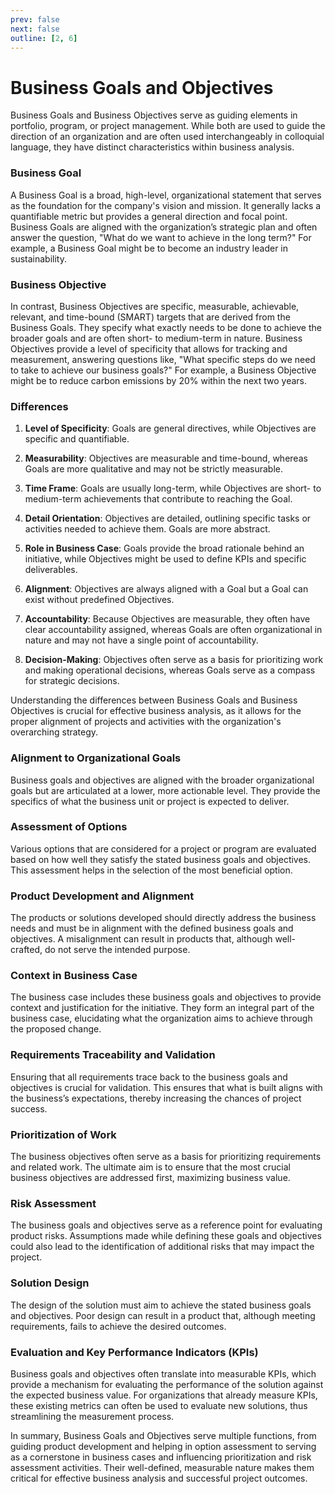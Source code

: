 ```yaml
---
prev: false
next: false
outline: [2, 6]
---
```


# Business Goals and Objectives

Business Goals and Business Objectives serve as guiding elements in portfolio, program, or project management. While both are used to guide the direction of an organization and are often used interchangeably in colloquial language, they have distinct characteristics within business analysis.

### Business Goal

A Business Goal is a broad, high-level, organizational statement that serves as the foundation for the company's vision and mission. It generally lacks a quantifiable metric but provides a general direction and focal point. Business Goals are aligned with the organization’s strategic plan and often answer the question, "What do we want to achieve in the long term?" For example, a Business Goal might be to become an industry leader in sustainability.

### Business Objective

In contrast, Business Objectives are specific, measurable, achievable, relevant, and time-bound (SMART) targets that are derived from the Business Goals. They specify what exactly needs to be done to achieve the broader goals and are often short- to medium-term in nature. Business Objectives provide a level of specificity that allows for tracking and measurement, answering questions like, "What specific steps do we need to take to achieve our business goals?" For example, a Business Objective might be to reduce carbon emissions by 20% within the next two years.

### Differences

1. **Level of Specificity**: Goals are general directives, while Objectives are specific and quantifiable.
2. **Measurability**: Objectives are measurable and time-bound, whereas Goals are more qualitative and may not be strictly measurable.
3. **Time Frame**: Goals are usually long-term, while Objectives are short- to medium-term achievements that contribute to reaching the Goal.
4. **Detail Orientation**: Objectives are detailed, outlining specific tasks or activities needed to achieve them. Goals are more abstract.
5. **Role in Business Case**: Goals provide the broad rationale behind an initiative, while Objectives might be used to define KPIs and specific deliverables.

6. **Alignment**: Objectives are always aligned with a Goal but a Goal can exist without predefined Objectives.

7. **Accountability**: Because Objectives are measurable, they often have clear accountability assigned, whereas Goals are often organizational in nature and may not have a single point of accountability.

8. **Decision-Making**: Objectives often serve as a basis for prioritizing work and making operational decisions, whereas Goals serve as a compass for strategic decisions.

Understanding the differences between Business Goals and Business Objectives is crucial for effective business analysis, as it allows for the proper alignment of projects and activities with the organization's overarching strategy.

### Alignment to Organizational Goals

Business goals and objectives are aligned with the broader organizational goals but are articulated at a lower, more actionable level. They provide the specifics of what the business unit or project is expected to deliver.

### Assessment of Options

Various options that are considered for a project or program are evaluated based on how well they satisfy the stated business goals and objectives. This assessment helps in the selection of the most beneficial option.

### Product Development and Alignment

The products or solutions developed should directly address the business needs and must be in alignment with the defined business goals and objectives. A misalignment can result in products that, although well-crafted, do not serve the intended purpose.

### Context in Business Case

The business case includes these business goals and objectives to provide context and justification for the initiative. They form an integral part of the business case, elucidating what the organization aims to achieve through the proposed change.

### Requirements Traceability and Validation

Ensuring that all requirements trace back to the business goals and objectives is crucial for validation. This ensures that what is built aligns with the business’s expectations, thereby increasing the chances of project success.

### Prioritization of Work

The business objectives often serve as a basis for prioritizing requirements and related work. The ultimate aim is to ensure that the most crucial business objectives are addressed first, maximizing business value.

### Risk Assessment

The business goals and objectives serve as a reference point for evaluating product risks. Assumptions made while defining these goals and objectives could also lead to the identification of additional risks that may impact the project.

### Solution Design

The design of the solution must aim to achieve the stated business goals and objectives. Poor design can result in a product that, although meeting requirements, fails to achieve the desired outcomes.

### Evaluation and Key Performance Indicators (KPIs)

Business goals and objectives often translate into measurable KPIs, which provide a mechanism for evaluating the performance of the solution against the expected business value. For organizations that already measure KPIs, these existing metrics can often be used to evaluate new solutions, thus streamlining the measurement process.

In summary, Business Goals and Objectives serve multiple functions, from guiding product development and helping in option assessment to serving as a cornerstone in business cases and influencing prioritization and risk assessment activities. Their well-defined, measurable nature makes them critical for effective business analysis and successful project outcomes.
